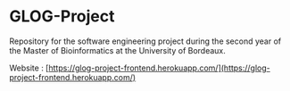 # GLOG-Project
Repository for the software engineering project during the second year of the Master of Bioinformatics at the University of Bordeaux.

Website : [https://glog-project-frontend.herokuapp.com/](https://glog-project-frontend.herokuapp.com/)